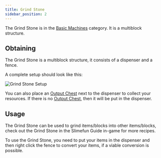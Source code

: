 ```yaml
---
title: Grind Stone
sidebar_position: 2
---
```


The Grind Stone is in the [Basic Machines](/docs/Slimefun/Basic-Machines) category. It is a multiblock structure.

## Obtaining

The Grind Stone is a multiblock structure, it consists of a dispenser and a fence.

A complete setup should look like this:

![Grind Stone Setup](https://raw.githubusercontent.com/TheBusyBiscuit/Slimefun4-Wiki/master/images/multiblock-grind-stone.png)

You can also place an [Output Chest](Output-Chest) next to the dispenser to collect your resources. If there is no [Output Chest](Output-Chest), then it will be put in the dispenser.

## Usage

The Grind Stone can be used to grind items/blocks into other items/blocks, check out the Grind Stone in the Slimefun Guide in-game for more recipes.

To use the Grind Stone, you need to put your items in the dispenser and then right click the fence to convert your items, if a viable conversion is possible.
